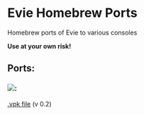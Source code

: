 # Evie Homebrew Ports
Homebrew ports of Evie to various consoles

**Use at your own risk!**

## Ports:
### ![](https://img.shields.io/badge/PS%20Vita%20(Untested)-003791?style=for-the-badge&logo=playstation&logoColor=white):
[.vpk file](https://github.com/LnlyPie/Evie-Homebrew-Ports/releases/tag/vita-0.2) (v 0.2)
